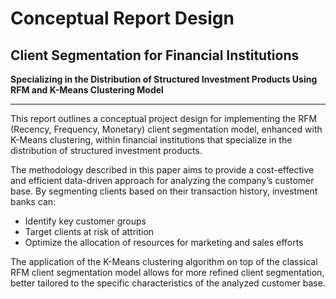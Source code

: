 # Conceptual Report Design

## Client Segmentation for Financial Institutions

**Specializing in the Distribution of Structured Investment Products Using RFM and K-Means Clustering Model**

---

This report outlines a conceptual project design for implementing the RFM (Recency, Frequency, Monetary) client segmentation model, enhanced with K-Means clustering, within financial institutions that specialize in the distribution of structured investment products. 

The methodology described in this paper aims to provide a cost-effective and efficient data-driven approach for analyzing the company’s customer base. By segmenting clients based on their transaction history, investment banks can:

- Identify key customer groups
- Target clients at risk of attrition
- Optimize the allocation of resources for marketing and sales efforts

The application of the K-Means clustering algorithm on top of the classical RFM client segmentation model allows for more refined client segmentation, better tailored to the specific characteristics of the analyzed customer base.
